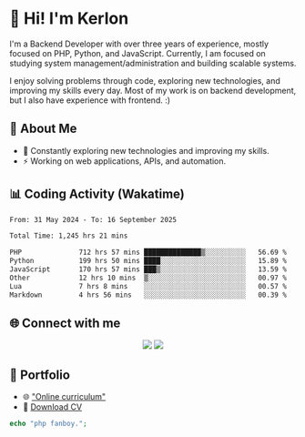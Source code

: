 # 👋 Hi! I'm Kerlon

I'm a Backend Developer with over three years of experience, mostly focused on PHP, Python, and JavaScript. Currently, I am focused on studying system management/administration and building scalable systems.

I enjoy solving problems through code, exploring new technologies, and improving my skills every day. Most of my work is on backend development, but I also have experience with frontend. :)

## 🚀 About Me

* 🌱 Constantly exploring new technologies and improving my skills.
* ⚡ Working on web applications, APIs, and automation.

## 📊 Coding Activity (Wakatime)

<!--START_SECTION:waka-->

```txt
From: 31 May 2024 - To: 16 September 2025

Total Time: 1,245 hrs 21 mins

PHP              712 hrs 57 mins ██████████████▒░░░░░░░░░░   56.69 %
Python           199 hrs 50 mins ████░░░░░░░░░░░░░░░░░░░░░   15.89 %
JavaScript       170 hrs 57 mins ███▒░░░░░░░░░░░░░░░░░░░░░   13.59 %
Other            12 hrs 10 mins  ▒░░░░░░░░░░░░░░░░░░░░░░░░   00.97 %
Lua              7 hrs 8 mins    ░░░░░░░░░░░░░░░░░░░░░░░░░   00.57 %
Markdown         4 hrs 56 mins   ░░░░░░░░░░░░░░░░░░░░░░░░░   00.39 %
```

<!--END_SECTION:waka-->

## 🌐 Connect with me

<p align="center">
    <a href="https://www.linkedin.com/in/kerlon-fernandes"><img src="https://skillicons.dev/icons?i=linkedin" /></a>
    <a href="https://github.com/kerlonfernandes"><img src="https://skillicons.dev/icons?i=github" /></a>
</p>

## 📌 Portfolio

* 🌐 ["Online curriculum"](https://kerlon.com.br/)
* 📄 [Download CV](https://kerlon.com.br/assets/resumes/resume_en-us.pdf)

```php
echo "php fanboy.";
```

